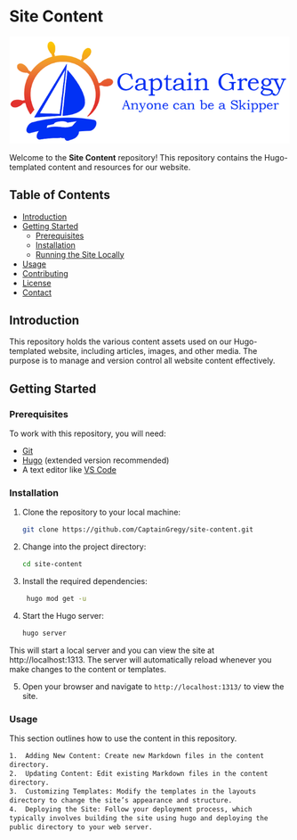 # Site Content

![Logo](static/images/logo.png)

Welcome to the **Site Content** repository! This repository contains the Hugo-templated content and resources for our website.

## Table of Contents

- [Introduction](#introduction)
- [Getting Started](#getting-started)
  - [Prerequisites](#prerequisites)
  - [Installation](#installation)
  - [Running the Site Locally](#running-the-site-locally)
- [Usage](#usage)
- [Contributing](#contributing)
- [License](#license)
- [Contact](#contact)

## Introduction

This repository holds the various content assets used on our Hugo-templated website, including articles, images, and other media. The purpose is to manage and version control all website content effectively.

## Getting Started

### Prerequisites

To work with this repository, you will need:

- [Git](https://git-scm.com/)
- [Hugo](https://gohugo.io/) (extended version recommended)
- A text editor like [VS Code](https://code.visualstudio.com/)

### Installation

1. Clone the repository to your local machine:

   ```bash
   git clone https://github.com/CaptainGregy/site-content.git
    ```
2. Change into the project directory:

   ```bash
   cd site-content
   ```

3. Install the required dependencies:

   ```bash
    hugo mod get -u
    ```

4. Start the Hugo server:

   ```bash
   hugo server
   ```

This will start a local server and you can view the site at http://localhost:1313. The server will automatically reload whenever you make changes to the content or templates.

5. Open your browser and navigate to `http://localhost:1313/` to view the site.

### Usage

This section outlines how to use the content in this repository.

    1.  Adding New Content: Create new Markdown files in the content directory.
    2.  Updating Content: Edit existing Markdown files in the content directory.
    3.  Customizing Templates: Modify the templates in the layouts directory to change the site’s appearance and structure.
    4.  Deploying the Site: Follow your deployment process, which typically involves building the site using hugo and deploying the public directory to your web server.
